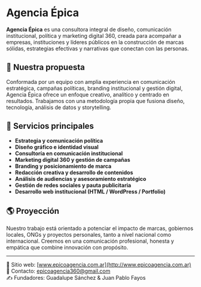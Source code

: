 # Agencia Épica

**Agencia Épica** es una consultora integral de diseño, comunicación institucional, política y marketing digital 360, creada para acompañar a empresas, instituciones y líderes públicos en la construcción de marcas sólidas, estrategias efectivas y narrativas que conectan con las personas.

## 🧠 Nuestra propuesta

Conformada por un equipo con amplia experiencia en comunicación estratégica, campañas políticas, branding institucional y gestión digital, Agencia Épica ofrece un enfoque creativo, analítico y centrado en resultados. Trabajamos con una metodología propia que fusiona diseño, tecnología, análisis de datos y storytelling.

## 🚀 Servicios principales

- **Estrategia y comunicación política**
- **Diseño gráfico e identidad visual**
- **Consultoría en comunicación institucional**
- **Marketing digital 360 y gestión de campañas**
- **Branding y posicionamiento de marca**
- **Redacción creativa y desarrollo de contenidos**
- **Análisis de audiencias y asesoramiento estratégico**
- **Gestión de redes sociales y pauta publicitaria**
- **Desarrollo web institucional (HTML / WordPress / Portfolio)**

## 🌎 Proyección

Nuestro trabajo está orientado a potenciar el impacto de marcas, gobiernos locales, ONGs y proyectos personales, tanto a nivel nacional como internacional. Creemos en una comunicación profesional, honesta y empática que combine innovación con propósito.

---

📍 Sitio web: [www.epicoagencia.com.ar](http://www.epicoagencia.com.ar)  
📩 Contacto: epicoagencia360@gmail.com  
✍️ Fundadores:  Guadalupe Sánchez & Juan Pablo Fayos 
